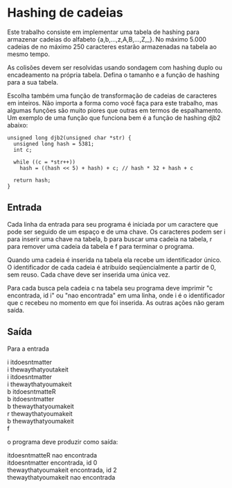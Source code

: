 # Hashing de cadeias

Este trabalho consiste em implementar uma tabela de hashing para armazenar cadeias do alfabeto {a,b,...,z,A,B,...,Z,_}. No máximo 5.000 cadeias de no máximo 250 caracteres estarão armazenadas na tabela ao mesmo tempo.

As colisões devem ser resolvidas usando sondagem com hashing duplo ou encadeamento na própria tabela. Defina o tamanho e a função de hashing para a sua tabela.

Escolha também uma função de transformação de cadeias de caracteres em inteiros. Não importa a forma como você faça para este trabalho, mas algumas funções são muito piores que outras em termos de espalhamento. Um exemplo de uma função que funciona bem é a função de hashing djb2 abaixo:
```
unsigned long djb2(unsigned char *str) {  
  unsigned long hash = 5381;  
  int c;
  
  while ((c = *str++))  
    hash = ((hash << 5) + hash) + c; // hash * 32 + hash + c
  
  return hash;  
}
````

## Entrada

 Cada linha da entrada para seu programa é iniciada por um caractere que pode ser seguido de um espaço e de uma chave. Os caracteres podem ser i para inserir uma chave na tabela, b para buscar uma cadeia na tabela, r para remover uma cadeia da tabela e f para terminar o programa.

Quando uma cadeia é inserida na tabela ela recebe um identificador único. O identificador de cada cadeia é atribuído seqüencialmente a partir de 0, sem reuso. Cada chave deve ser inserida uma única vez.

Para cada busca pela cadeia c na tabela seu programa deve imprimir "c encontrada, id i" ou "nao encontrada" em uma linha, onde i é o identificador que c recebeu no momento em que foi inserida. As outras ações não geram saída.

## Saída

 Para a entrada

i itdoesntmatter  
i thewaythatyoutakeit  
i itdoesntmatter  
i thewaythatyoumakeit  
b itdoesntmatteR  
b itdoesntmatter  
b thewaythatyoumakeit  
r thewaythatyoumakeit  
b thewaythatyoumakeit  
f

o programa deve produzir como saída:

itdoesntmatteR nao encontrada  
itdoesntmatter encontrada, id 0  
thewaythatyoumakeit encontrada, id 2  
thewaythatyoumakeit nao encontrada
